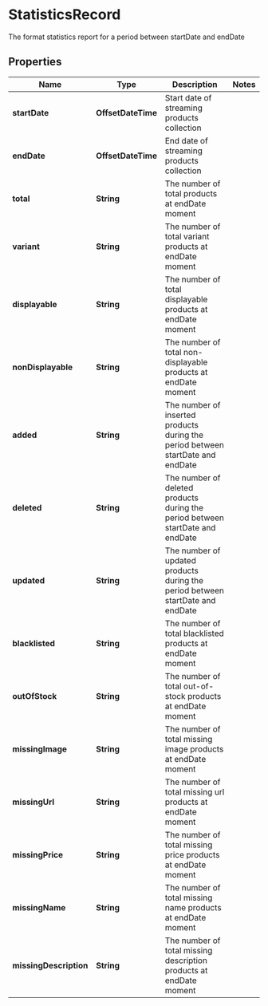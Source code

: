 

# StatisticsRecord

The format  statistics report for a period between startDate and endDate

## Properties

| Name | Type | Description | Notes |
|------------ | ------------- | ------------- | -------------|
|**startDate** | **OffsetDateTime** | Start date of streaming products collection |  |
|**endDate** | **OffsetDateTime** | End date of streaming products collection |  |
|**total** | **String** | The number of total products at endDate moment |  |
|**variant** | **String** | The number of total variant products at endDate moment |  |
|**displayable** | **String** | The number of total displayable products at endDate moment |  |
|**nonDisplayable** | **String** | The number of total non-displayable products at endDate moment |  |
|**added** | **String** | The number of inserted products during the period between startDate and endDate |  |
|**deleted** | **String** | The number of deleted products during the period between startDate and endDate |  |
|**updated** | **String** | The number of updated products during the period between startDate and endDate |  |
|**blacklisted** | **String** | The number of total blacklisted products at endDate moment |  |
|**outOfStock** | **String** | The number of total out-of-stock products at endDate moment |  |
|**missingImage** | **String** | The number of total missing image products at endDate moment |  |
|**missingUrl** | **String** | The number of total missing url products at endDate moment |  |
|**missingPrice** | **String** | The number of total missing price products at endDate moment |  |
|**missingName** | **String** | The number of total missing name products at endDate moment |  |
|**missingDescription** | **String** | The number of total missing description products at endDate moment |  |



